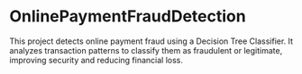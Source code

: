 # OnlinePaymentFraudDetection
This project detects online payment fraud using a Decision Tree Classifier. It analyzes transaction patterns to classify them as fraudulent or legitimate, improving security and reducing financial loss.

